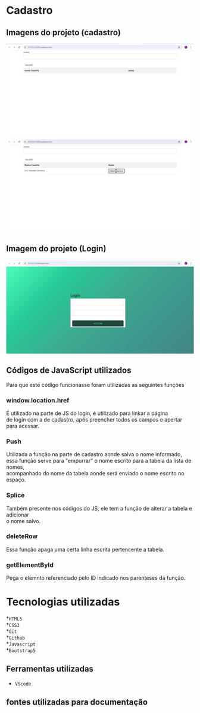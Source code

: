# Cadastro

## Imagens do projeto (cadastro) 
![página(sem alterações)](imagem/Captura%20de%20tela%202024-08-09%20090159.png)
![página(após salvar nome)](imagem/Captura%20de%20tela%202024-08-09%20112630.png)

## Imagem do projeto (Login)
![Página de login](imagem/Captura%20de%20tela%202024-08-09%20111557.png)

## Códigos de JavaScript utilizados
Para que este código funcionasse foram utilizadas as seguintes funções

### window.location.href
É utilizado na parte de JS do login, é utilizado para linkar a página<br>
de login com a de cadastro, após preencher todos os campos e apertar para acessar.

### Push
Utilizada a função na parte de cadastro aonde salva o nome informado,<br>
essa função serve para "empurrar" o nome escrito para a tabela da lista de nomes,<br>
acompanhado do nome da tabela aonde será enviado o nome escrito no espaço.

### Splice
Também presente nos códigos do JS, ele tem a função de alterar a tabela e adicionar<br>
o nome salvo.

### deleteRow
Essa função apaga uma certa linha escrita pertencente a tabela.

### getElementById
Pega o elemnto referenciado pelo ID indicado nos parenteses da função.

# Tecnologias utilizadas 
*`HTML5`<br>
*`CSS3`<br>
*`Git`<br>
*`Github`<br>
*`Javascript`<br>
*`Bootstrap5`<br>

## Ferramentas utilizadas 
* `VScode` 

## fontes utilizadas para documentação